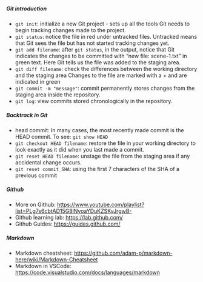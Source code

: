 ##### Git introduction
- `git init`:  initialize a new Git project - sets up all the tools Git needs to begin tracking changes made to the project.
- `git status`: notice the file in red under untracked files. Untracked means that Git sees the file but has not started tracking changes yet.
- `git add filename`: after `git status`, in the output, notice that Git indicates the changes to be committed with “new file: scene-1.txt” in green text. Here Git tells us the file was added to the staging area.
- `git diff filename`: check the differences between the working directory and the staging area 
    Changes to the file are marked with a + and are indicated in green
- `git commit -m "message"`: commit permanently stores changes from the staging area inside the repository.
- `git log`:  view commits stored chronologically in the repository.

##### Backtrack in Git
- head commit: In many cases, the most recently made commit is the HEAD commit.
    To see: `git show HEAD`
- `git checkout HEAD filename`: restore the file in your working directory to look exactly as it did when you last made a commit.
- `git reset HEAD filename`: unstage the file from the staging area if any accidental change occurs. 
- `git reset commit_SHA`: using the first 7 characters of the SHA of a previous commit

##### Github
- More on Github: https://www.youtube.com/playlist?list=PLg7s6cbtAD15G8lNyoaYDuKZSKyJrgwB-
- Github learning lab: https://lab.github.com/
- Github Guides: https://guides.github.com/

##### Markdown
- Markdown cheatsheet: https://github.com/adam-p/markdown-here/wiki/Markdown-Cheatsheet
- Markdown in VSCode: https://code.visualstudio.com/docs/languages/markdown